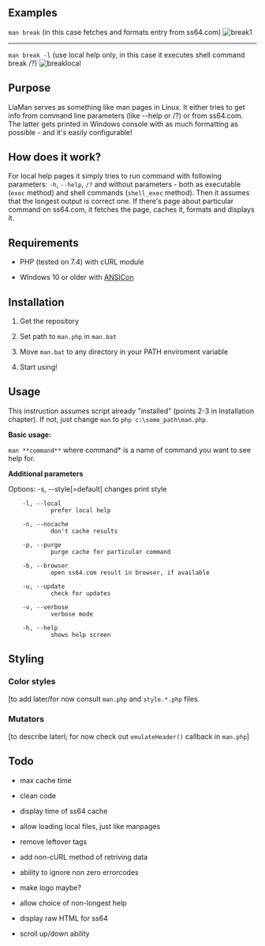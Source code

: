 ## Examples

`man break` (in this case fetches and formats entry from ss64.com)
![break1](https://github.com/Krzysiu/llaman/assets/2560298/e0d445b3-6e87-4d42-b63f-321ab783d869)

--- 
`man break -l` (use local help only, in this case it executes shell command break /?)
![breaklocal](https://github.com/Krzysiu/llaman/assets/2560298/92c38833-e341-4fbc-90b5-97f299dc085b)

## Purpose

LlaMan serves as something like man pages in Linux. It either tries to get info from command line parameters (like --help or /?) or from ss64.com. The latter gets printed in Windows console with as much formatting as possible - and it's easily configurable!

## How does it work?


For local help pages it simply tries to run command with following parameters: `-h`, `--help`, `/?` and without parameters - both as executable (`exec` method) and shell commands (`shell_exec` method). Then it assumes that the longest output is correct one. If there's page about particular command on ss64.com, it fetches the page, caches it, formats and displays it.

## Requirements

* PHP (tested on 7.4) with cURL module

* WIndows 10 or older with [ANSICon](https://github.com/adoxa/ansicon)

## Installation

1) Get the repository

2) Set path to `man.php` in `man.bat`

3) Move `man.bat` to any directory in your PATH enviroment variable

4) Start using!

## Usage

This instruction assumes script already "installed" (points 2-3 in Installation chapter). If not, just change `man` to `php c:\some_path\man.php`.

**Basic usage:**

`man **command**` where command* is a name of command you want to see help for.

**Additional parameters**

Options:
        -s, --style[=default]
                changes print style

        -l, --local
                prefer local help

        -n, --nocache
                don't cache results

        -p, --purge
                purge cache for particular command

        -b, --browser
                open ss64.com result in browser, if available

        -u, --update
                check for updates

        -v, --verbose
                verbose mode

        -h, --help
                shows help screen

## Styling

### Color styles

[to add later/for now consult `man.php` and `style.*.php` files.

### Mutators

[to describe laterl; for now check out `emulateHeader()` callback in `man.php`]

## Todo

* max cache time

* clean code

* display time of ss64 cache

* allow loading local files, just like manpages

* remove leftover tags

* add non-cURL method of retriving data

* ability to ignore non zero errorcodes

* make logo maybe?

* allow choice of non-longest help

* display raw HTML for ss64

* scroll up/down ability
